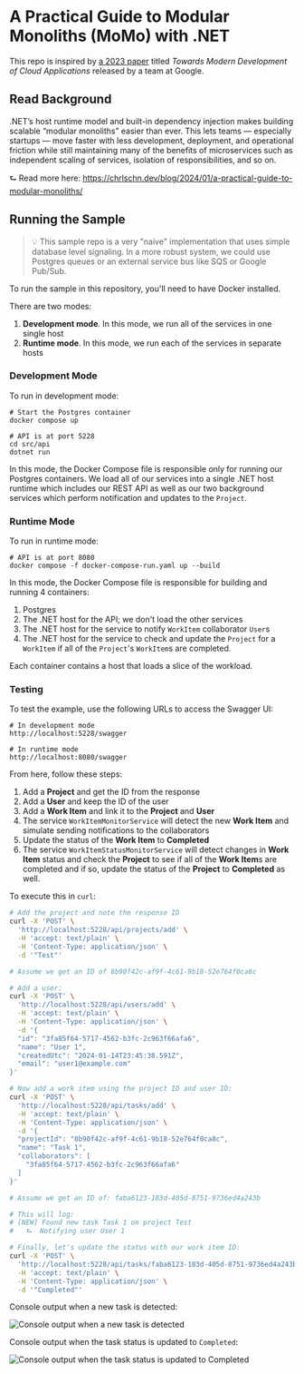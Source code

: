 # A Practical Guide to Modular Monoliths (MoMo) with .NET

This repo is inspired by [a 2023
paper](https://dl.acm.org/doi/pdf/10.1145/3593856.3595909) titled *Towards
Modern Development of Cloud Applications* released by a team at Google.

## Read Background

.NET’s host runtime model and built-in dependency injection makes building
scalable “modular monoliths” easier than ever. This lets teams — especially
startups — move faster with less development, deployment, and operational
friction while still maintaining many of the benefits of microservices such as
independent scaling of services, isolation of responsibilities, and so on.

⮑ Read more here: https://chrlschn.dev/blog/2024/01/a-practical-guide-to-modular-monoliths/

## Running the Sample

> 💡 This sample repo is a very "naive" implementation that uses simple database
> level signaling.  In a more robust system, we could use Postgres queues or an
> external service bus like SQS or Google Pub/Sub.

To run the sample in this repository, you'll need to have Docker installed.

There are two modes:

1. **Development mode**.  In this mode, we run all of the services in one single
   host
2. **Runtime mode**. In this mode, we run each of the services in separate hosts

### Development Mode

To run in development mode:

```shell
# Start the Postgres container
docker compose up

# API is at port 5228
cd src/api
dotnet run
```

In this mode, the Docker Compose file is responsible only for running our
Postgres containers.  We load all of our services into a single .NET host
runtime which includes our REST API as well as our two background services which
perform notification and updates to the `Project`.

### Runtime Mode

To run in runtime mode:

```shell
# API is at port 8080
docker compose -f docker-compose-run.yaml up --build
```

In this mode, the Docker Compose file is responsible for building and running
4 containers:

1. Postgres
2. The .NET host for the API; we don't load the other services
3. The .NET host for the service to notify `WorkItem` collaborator `User`s
4. The .NET host for the service to check and update the `Project` for
   a `WorkItem` if all of the `Project`'s `WorkItem`s are completed.

Each container contains a host that loads a slice of the workload.

### Testing

To test the example, use the following URLs to access the Swagger UI:

```
# In development mode
http://localhost:5228/swagger

# In runtime mode
http://localhost:8080/swagger
```

From here, follow these steps:

1. Add a **Project** and get the ID from the response
2. Add a **User** and keep the ID of the user
3. Add a **Work Item** and link it to the **Project** and **User**
4. The service `WorkItemMonitorService` will detect the new **Work Item** and
   simulate sending notifications to the collaborators
5. Update the status of the **Work Item** to **Completed**
6. The service `WorkItemStatusMonitorService` will detect changes in **Work
   Item** status and check the **Project** to see if all of the **Work Item**s
   are completed and if so, update the status of the **Project** to
   **Completed** as well.

To execute this in `curl`:

```bash
# Add the project and note the response ID
curl -X 'POST' \
  'http://localhost:5228/api/projects/add' \
  -H 'accept: text/plain' \
  -H 'Content-Type: application/json' \
  -d '"Test"'

# Assume we get an ID of 8b90f42c-af9f-4c61-9b18-52e764f0ca8c

# Add a user:
curl -X 'POST' \
  'http://localhost:5228/api/users/add' \
  -H 'accept: text/plain' \
  -H 'Content-Type: application/json' \
  -d '{
  "id": "3fa85f64-5717-4562-b3fc-2c963f66afa6",
  "name": "User 1",
  "createdUtc": "2024-01-14T23:45:38.591Z",
  "email": "user1@example.com"
}'

# Now add a work item using the project ID and user ID:
curl -X 'POST' \
  'http://localhost:5228/api/tasks/add' \
  -H 'accept: text/plain' \
  -H 'Content-Type: application/json' \
  -d '{
  "projectId": "8b90f42c-af9f-4c61-9b18-52e764f0ca8c",
  "name": "Task 1",
  "collaborators": [
    "3fa85f64-5717-4562-b3fc-2c963f66afa6"
  ]
}'

# Assume we get an ID of: faba6123-183d-405d-8751-9736ed4a243b

# This will log:
# [NEW] Found new task Task 1 on project Test
#   ⮑  Notifying user User 1

# Finally, let's update the status with our work item ID:
curl -X 'POST' \
  'http://localhost:5228/api/tasks/faba6123-183d-405d-8751-9736ed4a243b/status' \
  -H 'accept: text/plain' \
  -H 'Content-Type: application/json' \
  -d '"Completed"'
```

Console output when a new task is detected:

![Console output when a new task is detected](./images/new-workitem.png)

Console output when the task status is updated to `Completed`:

![Console output when the task status is updated to Completed](./images/update-project-status.png)

